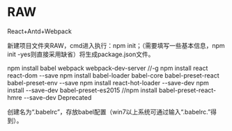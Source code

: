 # RAW
React+Antd+Webpack

新建项目文件夹RAW，cmd进入执行：npm init；（需要填写一些基本信息，npm init -yes则直接采用缺省）将生成package.json文件。

npm install babel webpack webpack-dev-server //-g
npm install react react-dom --save
npm install babel-loader babel-core babel-preset-react babel-preset-env --save
npm install react-hot-loader --save-dev
npm install --save-dev babel-preset-es2015
//npm install babel-preset-react-hmre --save-dev  Deprecated

创建名为“.babelrc”，存放babel配置（win7以上系统可通过输入“.babelrc.”得到）。